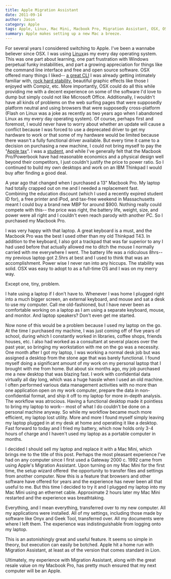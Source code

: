 ```yaml
---
title: Apple Migration Assistant
date: 2011-09-14
author: Jason
category: Apple
tags: Apple, Linux, Mac Mini, Macbook Pro, Migration Assistant, OSX, OSX Lion
summary: Apple makes setting up a new Mac a breeze.
---
```


For several years I considered switching to Apple. I've been a wannabe believer since OSX. I was using [Linux][]as my every day operating system. This was one part about learning, one part frustration with Windows perpetual funky instabilities, and part a growing appreciation for things like the command line interface and free and open source
software. OSX offered many things I liked-- [a great CLI][] I was already getting intimately familiar with, [rock hard stability][], beautiful graphic effects like those I enjoyed with Compiz, etc. More importantly, OSX could do all this while providing me with a decent experience on some of the software I'd love to dump but simply could not like Microsoft Office. Additionally, I wouldn't have all kinds of problems on the web surfing pages that were supposedly platform neutral and using browsers that were supposedly cross-platform (Flash on Linux was a joke as recently as two years ago when I abandoned Linux as my every day operating system). Of course, perhaps first and foremost, I would never have to worry about whether an update will cause a conflict because I was forced to use a deprecated driver to get my hardware to work or that some of my hardware would be limited because there wasn't a fully functional driver available. But every time it came to a decision on purchasing a new machine, I could not bring myself to pay the "[Apple tax][]". I was a [student][], and while I've generally felt that the Macbook Pro/Powerbook have had reasonable economics and a physical
design well beyond their competitors, I just couldn't justify the price to power ratio. So I continued to build my own desktops and work on an IBM Thinkpad I would buy after finding a good deal.

A year ago that changed when I purchased a 13" Macbook Pro. My laptop had totally crapped out on me and I needed a replacement fast. Combining the education discount (which I used a recently expired student ID for), a free printer and iPod, and tax-free weekend in Massachusetts meant I could buy a brand new MBP for around \$900. Nothing really could compete with this-- the price was right, the battery life, weight, size, and power were all right and I couldn't even
reach parody with another PC. So I purchased my Macbook Pro.

I was very happy with that laptop. A great keyboard is a must, and the Macbook Pro was the best I used other than my old Thinkpad T43. In addition to the keyboard, I also got a trackpad that was far superior to any I had used before that actually allowed me to ditch the mouse I normally carried with me everywhere I went. The battery life was a
ridiculous 8hrs-- my previous laptop got 2.5hrs at best and I used to think that was an accomplishment. Power wise I never ran into any hiccups. The stability was solid. OSX was easy to adopt to as a full-time OS and I was on my merry way.

Except one, tiny, problem.

I hate using a laptop if I don't have to. Whenever I was home I plugged right into a much bigger screen, an external keyboard, and mouse and sat a desk to use my computer. Call me old-fashioned, but I have never been as comfortable working on a laptop as I am using a separate keyboard, mouse, and monitor. And laptop speakers? Don't even get me started.

Now none of this would be a problem because I used my laptop on the go. At the time I purchased my machine, I was just coming off of five years of school, during which I constantly worked in libraries, coffee shops, friends houses, etc. I also had worked as a consultant at several places over the past year, so bringing my workstation with me on the go was a
necessity. One month after I got my laptop, I was working a normal desk job but was assigned a desktop from the stone age that was barely functional. I found myself doing a significant amount of my work on my personal laptop that I brought with me from home. But about six months ago, my job purchased me a new desktop that was blazing fast. I work with confidential data virtually all day long, which was a huge hassle when I used an old machine. I often performed various data management activities with no more than one application open on my work computer, prepare the data in non-confidential format, and ship it off to my laptop for more in-depth analysis. The workflow was atrocious. Having a
functional desktop made it pointless to bring my laptop to work-- most of what I do couldn't be done on a personal machine anyway. So while my workflow became much more efficient, my laptop lost utility. More and more I found myself simply leaving my laptop plugged in at my desk at home and operating it like a desktop. Fast forward to today and I fried
my battery, which now holds only 3-4 hours of charge and I haven't used my laptop as a portable computer in months.

I decided I should sell my laptop and replace it with a Mac Mini, which brings me to the title of this post. Perhaps the most pleasant experience I've had on any computer since I first used a Gateway 2000 c. 1992 came from using Apple's Migration Assistant. Upon turning on my Mac Mini for the first time, the setup wizard offered  the opportunity to transfer files and settings from another computer. Now this is a feature that browsers and other software have offered for years and the experience has never been all that useful to me. But this time I decided
to try it and I plugged my laptop into my Mac Mini using an ethernet cable. Approximate 2 hours later my Mac Mini restarted and the experience was breathtaking.

Everything, and I mean everything, transferred over to my new computer. All my applications were installed. All of my settings, including those made by software like Onyx and Geek Tool, transferred over. All my documents were where I left them. The experience was indistinguishable from logging onto my laptop.

This is an astonishingly great and useful feature. It seems so simple in theory, but execution can easily be botched. Apple hit a home run with Migration Assistant, at least as of the version that comes standard in
Lion.

Ultimately, my experience with Migration Assistant, along with the great resale value on my Macbook Pro, has pretty much ensured that my next computer will be an Apple.

[Linux]: http://images.memegenerator.net/instances/400x/6300003.jpg
[a great CLI]: http://imgs.xkcd.com/comics/sandwich.png
[rock hard stability]: http://www.eatliver.com/img/2005/294.jpg
[Apple tax]: http://www.urbandictionary.com/define.php?term=Apple+Tax
[student]: http://hollywoodroaster.com/wp-content/uploads/2008/10/maruchan.jpg
